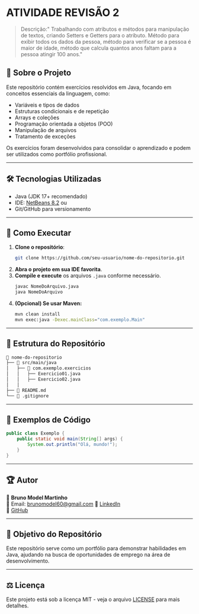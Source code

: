 # ATIVIDADE REVISÃO 2

>Descrição:" Trabalhando com atributos e métodos para manipulação de textos, criando 
Setters e Getters para o atributo. Método para exibir todos os dados da pessoa, método para verificar se a pessoa é maior de idade, método que calcula quantos anos faltam para a pessoa
atingir 100 anos."

## 📌 Sobre o Projeto

Este repositório contém exercícios resolvidos em Java, focando em conceitos essenciais da linguagem, como:

- Variáveis e tipos de dados
- Estruturas condicionais e de repetição
- Arrays e coleções
- Programação orientada a objetos (POO)
- Manipulação de arquivos
- Tratamento de exceções

Os exercícios foram desenvolvidos para consolidar o aprendizado e podem ser utilizados como portfólio profissional.

---
## 🛠️ Tecnologias Utilizadas

- Java (JDK 17+ recomendado)
- IDE: [NetBeans  8.2]( https://netbeans.apache.org/front/main/download/) ou 
- Git/GitHub para versionamento

---

## 🚀 Como Executar

1. **Clone o repositório**:
   ```bash
   git clone https://github.com/seu-usuario/nome-do-repositorio.git
   ```
2. **Abra o projeto em sua IDE favorita**.
3. **Compile e execute** os arquivos `.java` conforme necessário.
   ```bash
   javac NomeDoArquivo.java
   java NomeDoArquivo
   ```
4. **(Opcional) Se usar Maven:**
   ```bash
   mvn clean install
   mvn exec:java -Dexec.mainClass="com.exemplo.Main"
   ```
---
## 📂 Estrutura do Repositório

```bash
📂 nome-do-repositorio
├── 📁 src/main/java
│   ├── 📁 com.exemplo.exercicios
│   │   ├── Exercicio01.java
│   │   ├── Exercicio02.java
│   │
├── 📄 README.md
└── 📄 .gitignore
```
---
## 📖 Exemplos de Código

```java
public class Exemplo {
    public static void main(String[] args) {
        System.out.println("Olá, mundo!");
    }
}
```
---
## 🏆 Autor

👤 **Bruno Model Martinho**  
📧 Email: brunomodel60@gmail.com
🔗 [LinkedIn](https://www.linkedin.com/in/bruno-martinho-90b8b32b0?utm_source=share&utm_campaign=share_via&utm_content=profile&utm_medium=ios_app)  
🔗 [GitHub](https://github.com/Bruno7Martinho)

---



## 🎯 Objetivo do Repositório

Este repositório serve como um portfólio para demonstrar habilidades em Java, ajudando na busca de oportunidades de emprego na área de desenvolvimento.

---

## ⚖️ Licença

Este projeto está sob a licença MIT - veja o arquivo [LICENSE](LICENSE) para mais detalhes.
